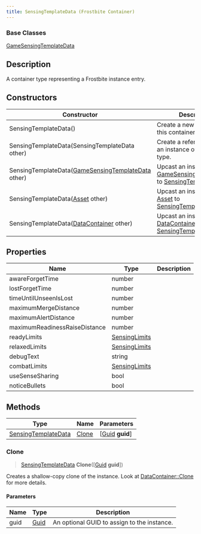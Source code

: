 ```yaml
---
title: SensingTemplateData (Frostbite Container)
---
```

### Base Classes

[GameSensingTemplateData](GameSensingTemplateData)

## Description

A container type representing a Frostbite instance entry.

## Constructors

| Constructor                                                                    | Description                                                                                                                   |
| ------------------------------------------------------------------------------ | ----------------------------------------------------------------------------------------------------------------------------- |
| SensingTemplateData()                                                          | Create a new instance of this container type.                                                                                 |
| SensingTemplateData(SensingTemplateData other)                                 | Create a reference copy of an instance of the same type.                                                                      |
| SensingTemplateData([GameSensingTemplateData](GameSensingTemplateData) other)  | Upcast an instance of type [GameSensingTemplateData](GameSensingTemplateData) to [SensingTemplateData](SensingTemplateData).  |
| SensingTemplateData([Asset](Asset) other)                                      | Upcast an instance of type [Asset](Asset) to [SensingTemplateData](SensingTemplateData).                                      |
| SensingTemplateData([DataContainer](/vext/ref/cls/shr/datacontainer) other) | Upcast an instance of type [DataContainer](/vext/ref/cls/shr/datacontainer) to [SensingTemplateData](SensingTemplateData). |

## Properties

| Name                          | Type                           | Description |
| ----------------------------- | ------------------------------ | ----------- |
| awareForgetTime               | number                         |             |
| lostForgetTime                | number                         |             |
| timeUntilUnseenIsLost         | number                         |             |
| maximumMergeDistance          | number                         |             |
| maximumAlertDistance          | number                         |             |
| maximumReadinessRaiseDistance | number                         |             |
| readyLimits                   | [SensingLimits](SensingLimits) |             |
| relaxedLimits                 | [SensingLimits](SensingLimits) |             |
| debugText                     | string                         |             |
| combatLimits                  | [SensingLimits](SensingLimits) |             |
| useSenseSharing               | bool                           |             |
| noticeBullets                 | bool                           |             |

## Methods

| Type                                       | Name            | Parameters                                     |
| ------------------------------------------ | --------------- | ---------------------------------------------- |
| [SensingTemplateData](SensingTemplateData) | [Clone](#clone) | \[[Guid](/vext/ref/cls/shr/guid) **guid**\] |

### Clone

> [SensingTemplateData](SensingTemplateData) **Clone**(\[[Guid](/vext/ref/cls/shr/guid) **guid**\])

Creates a shallow-copy clone of the instance. Look at [DataContainer::Clone](/vext/ref/cls/shr/datacontainer#clone) for more details.

#### Parameters

| Name | Type         | Description                                 |
| ---- | ------------ | ------------------------------------------- |
| guid | [Guid](Guid) | An optional GUID to assign to the instance. |
